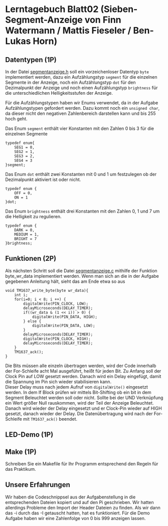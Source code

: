 # Lerntagebuch Blatt02 (Sieben-Segment-Anzeige von Finn Watermann / Mattis Fieseler / Ben-Lukas Horn)

## Datentypen (1P)

In der Datei [segmentanzeige.h](./include/ledanzeige/segmentanzeige.h) soll ein vorzeichenloser Datentyp `byte` implementiert werden, dazu ein Aufzählungstyp `segment` für die einzelnen Segmente in der Anzeige, noch ein Aufzählungstyp `dot` für den Dezimalpunkt der Anzeige und noch einen Aufzählungstyp `brightness` für die unterschiedlichen Helligkeitsstufen der Anzeige. 

Für die Aufzählungstypen haben wir Enums verwendet, da in der Aufgabe Aufzählungstypen gefordert werden. Dazu kommt noch ein `unsigned char`, da dieser nicht den negativen Zahlenbereich darstellen kann und bis 255 hoch geht. 

Das Enum `segment` enthält vier Konstanten mit den Zahlen 0 bis 3 für die einzelnen Segmente

    typedef enum{
        SEG1 = 0,
        SEG2 = 1,
        SEG3 = 2,
        SEG4 = 3
    }segment;

Das Enum `dot` enthält zwei Konstanten mit 0 und 1 um festzulegen ob der Dezimalpunkt aktiviert ist oder nicht.

    typedef enum {
        OFF = 0,
        ON = 1
    }dot;

Das Enum `brightness` enthält drei Konstanten mit den Zahlen 0, 1 und 7 um die Helligkeit zu regulieren.

    typedef enum {
        DARK = 0,
        MEDIUM = 1,
        BRIGHT = 7
    }brightness;


## Funktionen (2P)

Als nächsten Schritt soll die Datei [segmentanzeige.c](./src/ledanzeige/segmentanzeige.c) mithilfe der Funktion byte_wr_data implementiert werden. Wenn man sich an die in der Aufgabe gegebenen Anleitung hält, sieht das am Ende etwa so aus

    void TM1637_write_byte(byte wr_data){
        int i;
        for(i=0; i < 8; i ++) {
            digitalWrite(PIN_CLOCK, LOW);
            delayMicroseconds(DELAY_TIMER); 
            if((wr_data & (1 << i)) > 0) {
                digitalWrite(PIN_DATA, HIGH);
            } else {
                digitalWrite(PIN_DATA, LOW);
            }
            delayMicroseconds(DELAY_TIMER);
            digitalWrite(PIN_CLOCK, HIGH);
            delayMicroseconds(DELAY_TIMER);
        }
        TM1637_ack();
    }

Die Bits müssen alle einzeln übertragen werden, wird der Code innerhalb der For-Schleife acht Mal ausgeführt, heißt für jeden Bit. Zu Anfang soll der Clock Pin auf LOW gesetzt werden. Danach wird ein Delay eingefügt, damit die Spannung im Pin sich wieder stabilisieren kann.  
Dieser Delay muss nach jedem Aufruf von  `digitalWrite()` eingesetzt werden. In dem If Block prüfen wir mittels Bit-Shifting ob ein bit in dem Segment Beleuchtet werden soll oder nicht. Sollte bei der UND Verknüpfung ein Wert größer Null rauskommen, wird der Teil der Anzeige Beleuchtet. Danach wird wieder der Delay eingesetzt und er Clock-Pin wieder auf HIGH gesetzt, danach wieder der Delay.
Die Datenübertragung wird nach der For-Schleife mit `TM1637_ack()` beendet.


## LED-Demo (1P)


## Make (1P)

Schreiben Sie ein Makefile für Ihr Programm entsprechend den Regeln für das Praktikum.


## Unsere Erfahrungen
Wir haben die Codeschnippsel aus der Aufgabenstellung in die entsprechenden Dateien kopiert und auf den Pi geschrieben.
Wir hatten allerdings Probleme den Import der Header Dateien zu finden. Als wir dann das -i durch das -I getauscht hatten, hat es funktioniert.
Für die Demo Aufgabe haben wir eine Zahlenfolge von 0 bis 999 anzeigen lassen.